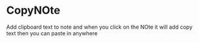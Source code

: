 # CopyNOte
Add clipboard text to note and when you click on the NOte it will add copy text then you can paste in anywhere
